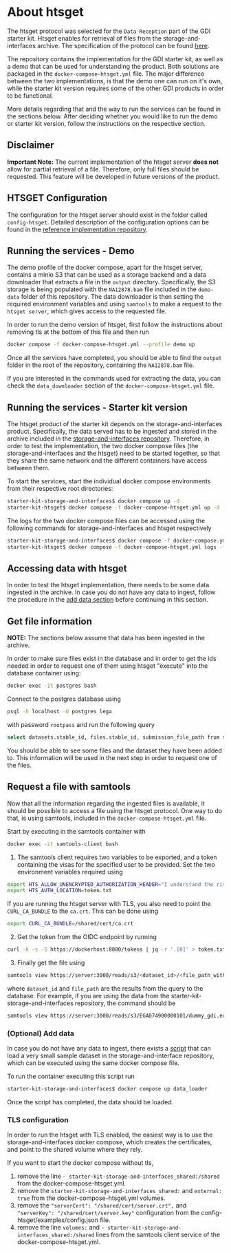 # About htsget
The htsget protocol was selected for the `Data Reception` part of the GDI starter kit. Htsget enables for retrieval of files from the storage-and-interfaces archive. The specification of the protocol can be found [here](http://samtools.github.io/hts-specs/htsget.html).

The repository contains the implementation for the GDI starter kit, as well as a demo that can be used for understanding the product. Both solutions are packaged in the `docker-compose-htsget.yml` file. The major difference between the two implementations, is that the demo one can run on it's own, while the starter kit version requires some of the other GDI products in order to be functional.

More details regarding that and the way to run the services can be found in the sections below. After deciding whether you would like to run the demo or starter kit version, follow the instructions on the respective section.

## Disclaimer
**Important Note:** The current implementation of the htsget server **does not** allow for partial retrieval of a file. Therefore, only full files should be requested. This feature will be developed in future versions of the product.


## HTSGET Configuration
The configuration for the htsget server should exist in the folder called `config-htsget`. Detailed description of the configuration options can be found in the [reference implementation repository](https://github.com/ga4gh/htsget-refserver#setup---native).

## Running the services - Demo
The demo profile of the docker compose, apart for the htsget server, contains a minio S3 that can be used as a storage backend and a data downloader that extracts a file in the `output` directory. Specifically, the S3 storage is being populated with the `NA12878.bam` file included in the `demo-data` folder of this repository. The data downloader is then setting the required environment variables and using `samtools` to make a request to the `htsget server`, which gives access to the requested file.

In order to run the demo version of htsget, first follow the instructions about removing tls at the bottom of this file and then run
```sh
docker compose -f docker-compose-htsget.yml --profile demo up
```
Once all the services have completed, you should be able to find the `output` folder in the root of the repository, containing the `NA12878.bam` file.

If you are interested in the commands used for extracting the data, you can check the `data_downloader` section of the `docker-compose-htsget.yml` file.

## Running the services - Starter kit version
The htsget product of the starter kit depends on the storage-and-interfaces product. Specifically, the data served has to be ingested and stored in the archive included in the [storage-and-interfaces repository](https://github.com/GenomicDataInfrastructure/starter-kit-storage-and-interfaces). Therefore, in order to test the implementation, the two docker compose files (the storage-and-interfaces and the htsget) need to be started together, so that they share the same network and the different containers have access between them.

To start the services, start the individual docker compose environments from their respective root directories:
```sh
starter-kit-storage-and-interfaces$ docker compose up -d
starter-kit-htsget$ docker compose -f docker-compose-htsget.yml up -d
```

The logs for the two docker compose files can be accessed using the following commands for storage-and-interfaces and htsget respectively
```sh
starter-kit-storage-and-interfaces$ docker compose -f docker-compose.yml logs -f
starter-kit-htsget$ docker compose -f docker-compose-htsget.yml logs -f
```

## Accessing data with htsget
In order to test the htsget implementation, there needs to be some data ingested in the archive. In case you do not have any data to ingest, follow the procedure in the [add data section](#(optional)-add-data) before continuing in this section.

## Get file information
**NOTE:** The sections below assume that data has been ingested in the archive.

In order to make sure files exist in the database and in order to get the ids needed in order to request one of them using htsget "execute" into the database container using:
```sh
docker exec -it postgres bash
```
Connect to the postgres database using
```sh
psql -h localhost -U postgres lega
```
with password `rootpass` and run the following query
```sh
select datasets.stable_id, files.stable_id, submission_file_path from sda.file_dataset join sda.files on file_id = files.id full join sda.datasets on file_dataset.id = sda.datasets.id;
```
You should be able to see some files and the dataset they have been added to. This information will be used in the next step in order to request one of the files.

## Request a file with samtools

Now that all the information regarding the ingested files is available, it should be possible to access a file using the htsget protocol. One way to do that, is using samtools, included in the `docker-compose-htsget.yml` file.

Start by executing in the samtools container with
```sh
docker exec -it samtools-client bash
```
1. The samtools client requires two variables to be exported, and a token containing the visas for the specified user to be provided. Set the two environment variables required using
```sh
export HTS_ALLOW_UNENCRYPTED_AUTHORIZATION_HEADER="I understand the risks"
export HTS_AUTH_LOCATION=token.txt
```
If you are running the htsget server with TLS, you also need to point the `CURL_CA_BUNDLE` to the `ca.crt`. This can be done using
```sh
export CURL_CA_BUNDLE=/shared/cert/ca.crt
```

2. Get the token from the OIDC endpoint by running
```sh
curl -k -s -S https://dockerhost:8080/tokens | jq -r '.[0]' > token.txt
```
3. Finally get the file using
```sh
samtools view https://server:3000/reads/s3/<dataset_id>/<file_path_without.c4gh>
```
where `dataset_id` and `file_path` are the results from the query to the database. For example, if you are using the data from the starter-kit-storage-and-interfaces repository, the command should be
```sh
samtools view https://server:3000/reads/s3/EGAD74900000101/dummy_gdi.eu/NA12878.bam
```

### (Optional) Add data
In case you do not have any data to ingest, there exists a [script](https://github.com/GenomicDataInfrastructure/starter-kit-storage-and-interfaces/blob/main/scripts/load_data.sh) that can load a very small sample dataset in the storage-and-interface repository, which can be executed using the same docker compose file.

To run the container executing this script run
```sh
starter-kit-storage-and-interfaces$ docker compose up data_loader
```
Once the script has completed, the data should be loaded.


### TLS configuration
In order to run the htsget with TLS enabled, the easiest way is to use the storage-and-interfaces docker compose, which creates the certificates, and point to the shared volume where they rely.

If you want to start the docker compose without tls, 
1. remove the line `- starter-kit-storage-and-interfaces_shared:/shared` from the docker-compose-htsget.yml.
1. remove the `starter-kit-storage-and-interfaces_shared:` and `external: true` from the docker-compose-htsget.yml volumes.
1. remove the `"serverCert": "/shared/cert/server.crt",` and `"serverKey": "/shared/cert/server.key"` configuration from the config-htsget/examples/config.json file.
1. remove the line `volumes:` and `- starter-kit-storage-and-interfaces_shared:/shared` lines from the samtools client service of the docker-compose-htsget.yml.

